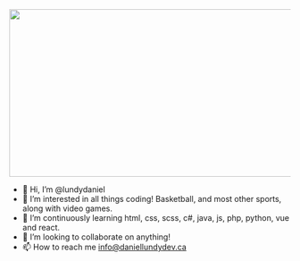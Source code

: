 <div id="header" align="center">
  <img src="https://media.giphy.com/media/4rZA5D22301iMgrUNd/giphy.gif" width="600" height="300"/>
</div>

- 👋 Hi, I’m @lundydaniel
- 👀 I’m interested in all things coding! Basketball, and most other sports, along with video games. 
- 🌱 I’m continuously learning html, css, scss, c#, java, js, php, python, vue and react.
- 💞️ I’m looking to collaborate on anything!
- 📫 How to reach me info@daniellundydev.ca

<!---
lundydaniel/lundydaniel is a ✨ special ✨ repository because its `README.md` (this file) appears on your GitHub profile.
You can click the Preview link to take a look at your changes.
--->
